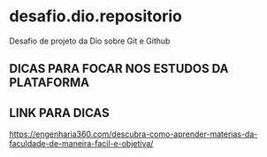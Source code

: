 # desafio.dio.repositorio
Desafio de projeto da Dio sobre Git e Github
## DICAS PARA FOCAR NOS ESTUDOS DA PLATAFORMA
## LINK PARA DICAS 
https://engenharia360.com/descubra-como-aprender-materias-da-faculdade-de-maneira-facil-e-objetiva/
